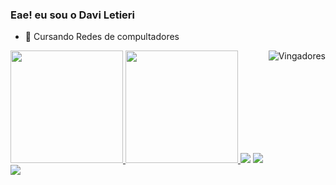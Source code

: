 ### Eae! eu sou o Davi Letieri



- 🌱 Cursando Redes de compultadores 

</div>
  <a href="https://github.com/rafaballerini">
  <img height="180em" src="https://github-readme-stats.vercel.app/api?username=DaviLetieri&show_icons=true&theme=Dark&include_all_commits=true&count_private=true"/>
  <img height="180em" src="https://github-readme-stats.vercel.app/api/top-langs/?username=DaviLetieri&layout=compact&langs_count=7&theme=Dark"/>
</div>

</div>
  <img align="right" alt="Vingadores" src="https://tenor.com/view/the-avengers-team-gun-captain-america-squad-gif-17755537>https://github.com/DiasTardeNoites
</div>
 
##
 
 </div>
  <a href="https://www.instagram.com/davi_letieri/" target="_blank"><img src="https://img.shields.io/badge/-Instagram-%23E4405F?style=for-the-badge&logo=instagram&logoColor=white" target="_blank"></a>
  <a href = "mailto:letieri.davi@gmail.com"><img src="https://img.shields.io/badge/-Gmail-%23333?style=for-the-badge&logo=gmail&logoColor=white" target="_blank"></a>
  <a href="https://www.linkedin.com/in/davi-alves-letieri-56937520a/" target="_blank"><img src="https://img.shields.io/badge/-LinkedIn-%230077B5?style=for-the-badge&logo=linkedin&logoColor=white" target="_blank"></a> 
 
 

